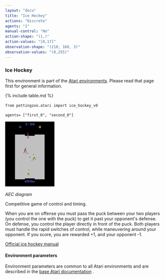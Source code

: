 ```yaml
---
layout: "docu"
title: "Ice Hockey"
actions: "Discrete"
agents: "2"
manual-control: "No"
action-shape: "(1,)"
action-values: "[0,17]"
observation-shape: "(210, 160, 3)"
observation-values: "(0,255)"
---
```


### Ice Hockey

This environment is part of the [Atari environments](../atari). Please read that page first for general information.

{% include table.md %}


`from pettingzoo.atari import ice_hockey_v0`

`agents= ["first_0", "second_0"]`

![ice_hockey gif](atari_ice_hockey.gif)

*AEC diagram*

Competitive game of control and timing.

When you are on offense you must pass the puck between your two players (you control the one with the puck) to get it past your opponent's defense. On defense, you control the player directly in front of the puck. Both players must handle the rapid switches of control, while maneuvering around your opponent. If you score, you are rewarded +1, and your opponent -1.

[Official ice hockey manual](https://atariage.com/manual_html_page.php?SoftwareLabelID=241)


#### Environment parameters

Environment parameters are common to all Atari environments and are described in the [base Atari documentation](../atari) .
